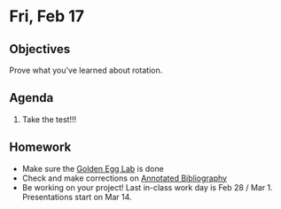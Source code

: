 Fri, Feb 17
=========    

 Objectives  
------------  
Prove what you've learned about rotation.
 
Agenda    
---------    
1. Take the test!!!


Homework  
-------------    

- Make sure the [Golden Egg Lab][lab] is done
- Check and make corrections on [Annotated Bibliography][bib]
- Be working on your project!  Last in-class work day is Feb 28 / Mar 1.  Presentations start on Mar 14.
  
[bib]: https://avon.schoology.com/assignment/5527196339/
[lab]: https://avon.schoology.com/assignment/5527383767/
<!--stackedit_data:
eyJoaXN0b3J5IjpbMTMxMTc3MDkyNywyMTI3NzA5MjMxLC0xNz
czMjUxMDYsMzk2MzY5NTUwLC02Mzc3Njc3MjAsNjQwMTY0NTk2
LDU0NjI1NTkzNiwtMTczMDM4MzE3NCwxODUzMzMxNzM5LDE4Nj
M5MjMwNjksMjEwMDYwMzM2NiwtMTE5NTYzNDIxMywtMTY2NDQ3
ODg5OSwtMTUxMzg4MTQ5NCwtMTIzMzIxNTQwNCwxMzU5MjAzMz
UxLDg0NDQ2NzA3NCw1MzQ3Mzg2MjYsLTE0NTYwOTMwOTAsLTIw
MDk2MTc1MzJdfQ==
-->